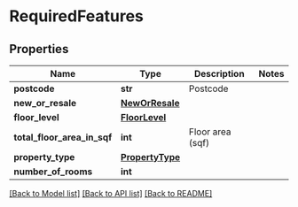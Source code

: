 # RequiredFeatures

## Properties
Name | Type | Description | Notes
------------ | ------------- | ------------- | -------------
**postcode** | **str** | Postcode | 
**new_or_resale** | [**NewOrResale**](NewOrResale.md) |  | 
**floor_level** | [**FloorLevel**](FloorLevel.md) |  | 
**total_floor_area_in_sqf** | **int** | Floor area (sqf) | 
**property_type** | [**PropertyType**](PropertyType.md) |  | 
**number_of_rooms** | **int** |  | 

[[Back to Model list]](../README.md#documentation-for-models) [[Back to API list]](../README.md#documentation-for-api-endpoints) [[Back to README]](../README.md)


